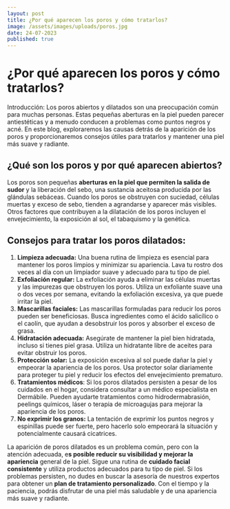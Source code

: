 ```yaml
---
layout: post
title: ¿Por qué aparecen los poros y cómo tratarlos?
image: /assets/images/uploads/poros.jpg
date: 24-07-2023
published: true
---
```

# **¿Por qué aparecen los poros y cómo tratarlos?**

Introducción: Los poros abiertos y dilatados son una preocupación común para muchas personas. Estas pequeñas aberturas en la piel pueden parecer antiestéticas y a menudo conducen a problemas como puntos negros y acné. En este blog, exploraremos las causas detrás de la aparición de los poros y proporcionaremos consejos útiles para tratarlos y mantener una piel más suave y radiante.

## ¿Qué son los poros y por qué aparecen abiertos? 

Los poros son pequeñas **aberturas en la piel que permiten la salida de sudor** y la liberación del sebo, una sustancia aceitosa producida por las glándulas sebáceas. Cuando los poros se obstruyen con suciedad, células muertas y exceso de sebo, tienden a agrandarse y aparecer más visibles. Otros factores que contribuyen a la dilatación de los poros incluyen el envejecimiento, la exposición al sol, el tabaquismo y la genética.

## **Consejos para tratar los poros dilatados:**

1. **Limpieza adecuada:** Una buena rutina de limpieza es esencial para mantener los poros limpios y minimizar su apariencia. Lava tu rostro dos veces al día con un limpiador suave y adecuado para tu tipo de piel.
2. **Exfoliación regular:** La exfoliación ayuda a eliminar las células muertas y las impurezas que obstruyen los poros. Utiliza un exfoliante suave una o dos veces por semana, evitando la exfoliación excesiva, ya que puede irritar la piel.
3. **Mascarillas faciales:** Las mascarillas formuladas para reducir los poros pueden ser beneficiosas. Busca ingredientes como el ácido salicílico o el caolín, que ayudan a desobstruir los poros y absorber el exceso de grasa.
4. **Hidratación adecuada:** Asegúrate de mantener la piel bien hidratada, incluso si tienes piel grasa. Utiliza un hidratante libre de aceites para evitar obstruir los poros.
5. **Protección solar:** La exposición excesiva al sol puede dañar la piel y empeorar la apariencia de los poros. Usa protector solar diariamente para proteger tu piel y reducir los efectos del envejecimiento prematuro.
6. **Tratamientos médicos**: Si los poros dilatados persisten a pesar de los cuidados en el hogar, considera consultar a un médico especialista en Dermábile. Pueden ayudarte tratamientos como hidrodermabrasión, peelings químicos, láser o terapia de microagujas para mejorar la apariencia de los poros.
7. **No exprimir los granos:** La tentación de exprimir los puntos negros y espinillas puede ser fuerte, pero hacerlo solo empeorará la situación y potencialmente causará cicatrices.

 La aparición de poros dilatados es un problema común, pero con la atención adecuada, e**s posible reducir su visibilidad y mejorar la apariencia** general de la piel. Sigue una rutina de **cuidado facial consistente** y utiliza productos adecuados para tu tipo de piel. Si los problemas persisten, no dudes en buscar la asesoría de  nuestros expertos para obtener un **plan de tratamiento personalizado**. Con el tiempo y la paciencia, podrás disfrutar de una piel más saludable y de una apariencia más suave y radiante.